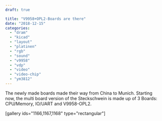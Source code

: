 ```yaml
---
draft: true

title: "V9958+OPL2-Boards are there"
date: "2018-12-15"
categories: 
  - "dram"
  - "kicad"
  - "layout"
  - "platinen"
  - "rgb"
  - "sound"
  - "v9958"
  - "vdp"
  - "video"
  - "video-chip"
  - "ym3812"
---
```


The newly made boards made their way from China to Munich. Starting now, the multi board version of the Steckschwein is made up of 3 Boards: CPU/Memory, IO/UART and V9958-OPL2.

\[gallery ids="1166,1167,1168" type="rectangular"\]
